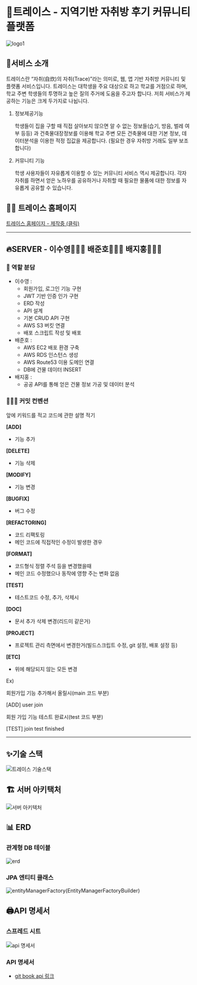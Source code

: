# 🏡트레이스 - 지역기반 자취방 후기 커뮤니티 플랫폼

![logo1](https://user-images.githubusercontent.com/40594564/102929876-c0065100-44de-11eb-9fc4-f5489f485df2.png)

## 🤔서비스 소개

트레이스란 “자취(自炊)의 자취(Trace)”라는 의미로, 웹, 앱 기반 자취방 커뮤니티 및 플랫폼 서비스입니다. 트레이스는 대학생을 주요 대상으로 하고 학교를 거점으로 하며, 학교 주변 학생들의 투명하고 높은 질의 주거에 도움을 주고자 합니다. 저희 서비스가 제공하는 기능은 크게 두가지로 나뉩니다.

1) 정보제공기능

    학생들이 집을 구할 때 직접 살아보지 않으면 알 수 없는 정보들(습기, 방음, 벌레 여부 등등) 과 건축물대장정보를 이용해 학교 주변 모든 건축물에 대한 기본 정보, 데이터분석을 이용한 적정 집값을 제공합니다. (필요한 경우 자취방 거래도 일부 보조합니다)

2) 커뮤니티 기능

    학생 사용자들이 자유롭게 이용할 수 있는 커뮤니티 서비스 역시 제공합니다. 각자 자취를 하면서 얻은 노하우를 공유하거나 자취할 때 필요한 물품에 대한 정보를 자유롭게 공유할 수 있습니다.

## 🙌🏻 트레이스 홈페이지

[트레이스 홈페이지 - 제작중 (클릭)](http://www.jaggutrace.com/)

---

## 🔥SERVER - 이수영👨🏻‍💻 배준호👨🏻‍🔧 배지홍👨🏻‍🏫

### 🤼 역할 분담

- 이수영 :
    - 회원가입, 로그인 기능 구현
    - JWT 기반 인증 인가 구현
    - ERD 작성 
    - API 설계
    - 기본 CRUD API 구현
    - AWS S3 버킷 연결
    - 배포 스크립트 작성 및 배포
- 배준호 : 
    - AWS EC2 배포 환경 구축
    - AWS RDS 인스턴스 생성
    - AWS Route53 이용 도메인 연결
    - DB에 건물 데이터 INSERT
- 배지홍 : 
    - 공공 API를 통해 얻은 건물 정보 가공 및 데이터 분석

### 🙆🏻‍♂️ 커밋 컨벤션

앞에 키워드를 적고 코드에 관한 설명 적기

**[ADD]**

- 기능 추가

**[DELETE]**

- 기능 삭제

**[MODIFY]**

- 기능 변경

**[BUGFIX]**

- 버그 수정

**[REFACTORING]**

- 코드 리팩토링
- 메인 코드에 직접적인 수정이 발생한 경우

**[FORMAT]**

- 코드형식 정렬 주석 등을 변경했을때
- 메인 코드 수정했으나 동작에 영향 주는 변화 없음

**[TEST]**

- 테스트코드 수정, 추가, 삭제시

**[DOC]**

- 문서 추가 삭제 변경(리드미 같은거)

**[PROJECT]**

- 프로젝트 관리 측면에서 변경한거(빌드스크립트 수정, git 설정, 배포 설정 등)

**[ETC]**

- 위에 해당되지 않는 모든 변경

Ex)

회원가입 기능 추가해서 올릴시(main 코드 부분)

[ADD] user join

회원 가입 기능 테스트 완료시(test 코드 부분)

[TEST] join test finished
    
---

## ✨기술 스택

![트레이스 기술스택](https://user-images.githubusercontent.com/40594564/102929972-efb55900-44de-11eb-8b9d-785660d707f2.png)

## 🏗️ 서버 아키택처

![서버 아키텍처](https://user-images.githubusercontent.com/40594564/102990179-4dd35200-455a-11eb-8f82-d07ea7c5f359.png)

## 📊 ERD

### 관계형 DB 테이블
![erd](https://user-images.githubusercontent.com/40594564/103280665-4c9b9c80-4a14-11eb-8959-8c0b334e9b7d.png)

### JPA 엔티티 클래스 
![entityManagerFactory(EntityManagerFactoryBuilder)](https://user-images.githubusercontent.com/40594564/103279971-89669400-4a12-11eb-8cbb-2c52a9a279e7.png)

## 🖨️API 명세서

### 스프레드 시트

![api 명세서](https://user-images.githubusercontent.com/40594564/104128822-19122800-53ad-11eb-843d-e19a21be80c3.png)

### API 명세서

- [git book api 링크](http://syleemk.gitbook.io/trace/)